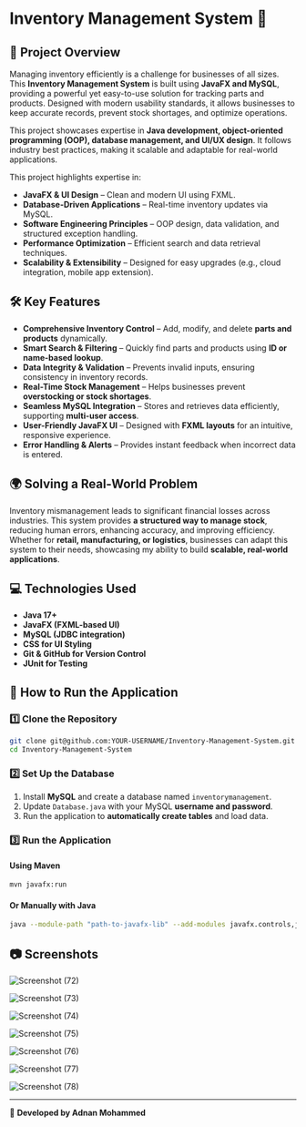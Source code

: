 # Inventory Management System 🚀

## 📌 Project Overview
Managing inventory efficiently is a challenge for businesses of all sizes. This **Inventory Management System** is built using **JavaFX and MySQL**, providing a powerful yet easy-to-use solution for tracking parts and products. Designed with modern usability standards, it allows businesses to keep accurate records, prevent stock shortages, and optimize operations.

This project showcases expertise in **Java development, object-oriented programming (OOP), database management, and UI/UX design**. It follows industry best practices, making it scalable and adaptable for real-world applications.

This project highlights expertise in:
- **JavaFX & UI Design** – Clean and modern UI using FXML.
- **Database-Driven Applications** – Real-time inventory updates via MySQL.
- **Software Engineering Principles** – OOP design, data validation, and structured exception handling.
- **Performance Optimization** – Efficient search and data retrieval techniques.
- **Scalability & Extensibility** – Designed for easy upgrades (e.g., cloud integration, mobile app extension).

## 🛠️ Key Features
- **Comprehensive Inventory Control** – Add, modify, and delete **parts and products** dynamically.
- **Smart Search & Filtering** – Quickly find parts and products using **ID or name-based lookup**.
- **Data Integrity & Validation** – Prevents invalid inputs, ensuring consistency in inventory records.
- **Real-Time Stock Management** – Helps businesses prevent **overstocking or stock shortages**.
- **Seamless MySQL Integration** – Stores and retrieves data efficiently, supporting **multi-user access**.
- **User-Friendly JavaFX UI** – Designed with **FXML layouts** for an intuitive, responsive experience.
- **Error Handling & Alerts** – Provides instant feedback when incorrect data is entered.

## 🌍 Solving a Real-World Problem
Inventory mismanagement leads to significant financial losses across industries. This system provides **a structured way to manage stock**, reducing human errors, enhancing accuracy, and improving efficiency. Whether for **retail, manufacturing, or logistics**, businesses can adapt this system to their needs, showcasing my ability to build **scalable, real-world applications**.

## 💻 Technologies Used
- **Java 17+**
- **JavaFX (FXML-based UI)**
- **MySQL (JDBC integration)**
- **CSS for UI Styling**
- **Git & GitHub for Version Control**
- **JUnit for Testing**

## 📖 How to Run the Application

### **1️⃣ Clone the Repository**
```sh
git clone git@github.com:YOUR-USERNAME/Inventory-Management-System.git
cd Inventory-Management-System
```

### **2️⃣ Set Up the Database**
1. Install **MySQL** and create a database named `inventorymanagement`.
2. Update `Database.java` with your MySQL **username and password**.
3. Run the application to **automatically create tables** and load data.

### **3️⃣ Run the Application**
#### **Using Maven**
```sh
mvn javafx:run
```
#### **Or Manually with Java**
```sh
java --module-path "path-to-javafx-lib" --add-modules javafx.controls,javafx.fxml -jar InventoryApp.jar
```

## 📷 Screenshots
![Screenshot (72)](https://github.com/user-attachments/assets/2799a6f8-b3c3-4445-9073-317cd0068852)

![Screenshot (73)](https://github.com/user-attachments/assets/706269eb-e317-48ba-83c5-9d4a30289a44)

![Screenshot (74)](https://github.com/user-attachments/assets/12d342ea-2acf-43e7-af19-4486fae52621)

![Screenshot (75)](https://github.com/user-attachments/assets/2931d230-d34f-4aae-b139-6a153cde89fd)

![Screenshot (76)](https://github.com/user-attachments/assets/5232a9ab-367e-464c-abb2-dbad6bfdb097)

![Screenshot (77)](https://github.com/user-attachments/assets/eb1459ca-993a-4604-b0e1-05b3037606be)

![Screenshot (78)](https://github.com/user-attachments/assets/cec1c46f-0d44-432d-8d7d-5b47be28c56c)

---
🚀 **Developed by Adnan Mohammed**
